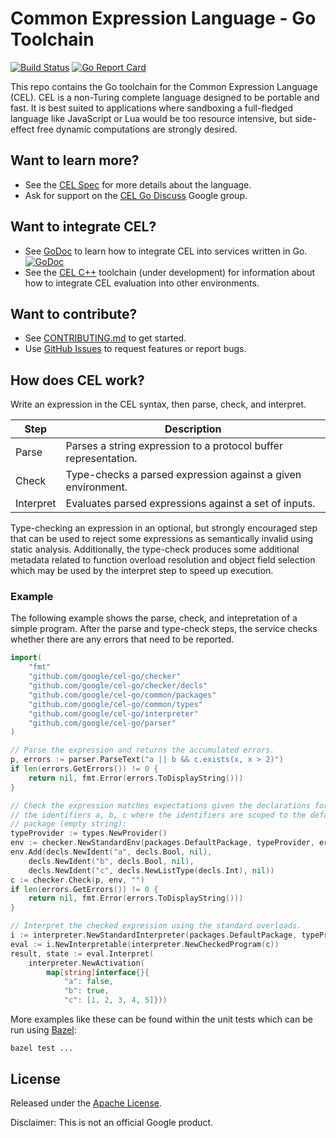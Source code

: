 # Common Expression Language - Go Toolchain

[![Build Status](https://travis-ci.org/google/cel-go.svg?branch=master)](https://travis-ci.org/google/cel-go) [![Go Report Card](https://goreportcard.com/badge/github.com/google/cel-go)](https://goreportcard.com/report/github.com/google/cel-go)

This repo contains the Go toolchain for the Common Expression Language (CEL).
CEL is a non-Turing complete language designed to be portable and fast. It is
best suited to  applications where sandboxing a full-fledged language like
JavaScript or Lua would be too resource intensive, but side-effect free dynamic
computations are strongly desired.

## Want to learn more?

* See the [CEL Spec][1] for more details about the language.
* Ask for support on the [CEL Go Discuss][2] Google group.

## Want to integrate CEL?

* See [GoDoc][6] to learn how to integrate CEL into services written in Go.
  [![GoDoc](https://godoc.org/github.com/google/cel-go?status.svg)][6]
* See the [CEL C++][3] toolchain (under development) for information about how
  to integrate CEL evaluation into other environments. 

## Want to contribute?

* See [CONTRIBUTING.md](./CONTRIBUTING.md) to get started.
* Use [GitHub Issues][4] to request features or report bugs.

## How does CEL work?

Write an expression in the CEL syntax, then parse, check, and interpret.

| Step      | Description                                                    |
|-----------|----------------------------------------------------------------|
| Parse     | Parses a string expression to a protocol buffer representation.|
| Check     | Type-checks a parsed expression against a given environment.   |
| Interpret | Evaluates parsed expressions against a set of inputs.          |      |

Type-checking an expression in an optional, but strongly encouraged step that
can be used to reject some expressions as semantically invalid using static
analysis. Additionally, the type-check produces some additional metadata
related to function overload resolution and object field selection which may
be used by the interpret step to speed up execution.

### Example

The following example shows the parse, check, and intepretation of a simple
program. After the parse and type-check steps, the service checks whether there
are any errors that need to be reported.

```go
import(
    "fmt"
    "github.com/google/cel-go/checker"
    "github.com/google/cel-go/checker/decls"
    "github.com/google/cel-go/common/packages"
    "github.com/google/cel-go/common/types"
    "github.com/google/cel-go/interpreter"
    "github.com/google/cel-go/parser"
)

// Parse the expression and returns the accumulated errors.
p, errors := parser.ParseText("a || b && c.exists(x, x > 2)")
if len(errors.GetErrors()) != 0 {
    return nil, fmt.Error(errors.ToDisplayString()))
}

// Check the expression matches expectations given the declarations for
// the identifiers a, b, c where the identifiers are scoped to the default
// package (empty string):
typeProvider := types.NewProvider()
env := checker.NewStandardEnv(packages.DefaultPackage, typeProvider, errors)
env.Add(decls.NewIdent("a", decls.Bool, nil),
    decls.NewIdent("b", decls.Bool, nil),
    decls.NewIdent("c", decls.NewListType(decls.Int), nil))
c := checker.Check(p, env, "")
if len(errors.GetErrors()) != 0 {
    return nil, fmt.Error(errors.ToDisplayString()))
}

// Interpret the checked expression using the standard overloads.
i := interpreter.NewStandardInterpreter(packages.DefaultPackage, typeProvider)
eval := i.NewInterpretable(interpreter.NewCheckedProgram(c))
result, state := eval.Interpret(
    interpreter.NewActivation(
        map[string]interface{}{
            "a": false,
            "b": true,
            "c": [1, 2, 3, 4, 5]}))
```

More examples like these can be found within the unit tests which can be run
using [Bazel][5]:

```
bazel test ...
```

## License

Released under the [Apache License](LICENSE).

Disclaimer: This is not an official Google product.

[1]:  https://github.com/google/cel-spec
[2]:  https://groups.google.com/forum/#!forum/cel-go-discuss
[3]:  https://github.com/google/cel-cpp
[4]:  https://github.com/google/cel-go/issues
[5]:  https://bazel.build
[6]:  https://godoc.org/github.com/google/cel-go
